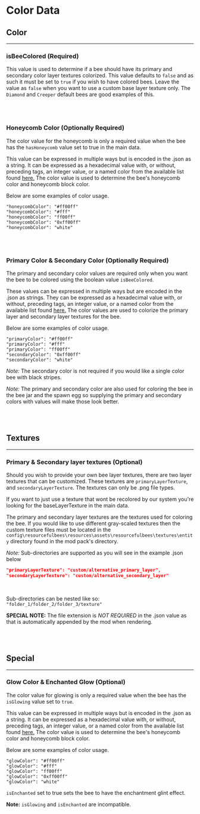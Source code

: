 # **Color Data**

## **Color**
***

### **isBeeColored** (Required)

This value is used to determine if a bee should have its primary and secondary color layer textures colorized. This value defaults to `false` and as such it must be set to `true` if you wish to have colored bees. Leave the value as `false` when you want to use a custom base layer texture only. The `Diamond` and `Creeper` default bees are good examples of this.

<br>
<br>

### **Honeycomb Color** (Optionally Required)

The color value for the honeycomb is only a required value when the bee has the `hasHoneycomb` value set to true in the main data. 

This value can be expressed in multiple ways but is encoded in the .json as a string. It can be expressed as a hexadecimal value with, or without, preceding tags, an integer value, or a named color from the available list found [here.](https://github.com/Resourceful-Bees/ResourcefulBees/wiki/Optional-Colors-Names) The color value is used to determine the bee's honeycomb color and honeycomb block color.

Below are some examples of color usage.

`"honeycombColor": "#ff00ff"` <br>
`"honeycombColor": "#fff"` <br>
`"honeycombColor": "ff00ff"` <br>
`"honeycombColor": "0xff00ff"` <br>
`"honeycombColor": "white"` <br>

<br>
<br>

### **Primary Color & Secondary Color** (Optionally Required)

The primary and secondary color values are required only when you want the bee to be colored using the boolean value `isBeeColored`. 

These values can be expressed in multiple ways but are encoded in the .json as strings. They can be expressed as a hexadecimal value with, or without, preceding tags, an integer value, or a named color from the available list found [here.](https://github.com/Resourceful-Bees/ResourcefulBees/wiki/Optional-Colors-Names) The color values are used to colorize the primary layer and secondary layer textures for the bee. 

Below are some examples of color usage.

`"primaryColor": "#ff00ff"` <br>
`"primaryColor": "#fff"` <br>
`"primaryColor": "ff00ff"` <br>
`"secondaryColor": "0xff00ff"` <br>
`"secondaryColor": "white"` <br>

*Note:* The secondary color is not required if you would like a single color bee with black stripes. 

*Note:* The primary and secondary color are also used for coloring the bee in the bee jar and the spawn egg so supplying the primary and secondary colors with values will make those look better.

<br>
<br>

## Textures
***

### **Primary & Secondary layer textures** (Optional)

Should you wish to provide your own bee layer textures, there are two layer textures that can be customized. These textures are `primaryLayerTexture`, and `secondaryLayerTexture`. The textures can only be .png file types.

If you want to just use a texture that wont be recolored by our system you're looking for the baseLayerTexture in the main data.

The primary and secondary layer textures are the textures used for coloring the bee. If you would like to use different gray-scaled textures then the custom texture files must be located in the `config\resourcefulbees\resources\assets\resourcefulbees\textures\entity` directory found in the mod pack's directory.

*Note:* Sub-directories are supported as you will see in the example .json below

```json
"primaryLayerTexture": "custom/alternative_primary_layer",
"secondaryLayerTexture": "custom/alternative_secondary_layer"
```
<br>

Sub-directories can be nested like so: `"folder_1/folder_2/folder_3/texture"`

**SPECIAL NOTE:** The file extension is *NOT REQUIRED* in the .json value as that is automatically appended by the mod when rendering. 

<br>
<br>

## Special
***

### **Glow Color & Enchanted Glow** (Optional)

The color value for glowing is only a required value when the bee has the `isGlowing` value set to `true`. 

This value can be expressed in multiple ways but is encoded in the .json as a string. It can be expressed as a hexadecimal value with, or without, preceding tags, an integer value, or a named color from the available list found [here.](https://github.com/Resourceful-Bees/ResourcefulBees/wiki/Optional-Colors-Names) The color value is used to determine the bee's honeycomb color and honeycomb block color.

Below are some examples of color usage.

`"glowColor": "#ff00ff"` <br>
`"glowColor": "#fff"` <br>
`"glowColor": "ff00ff"` <br>
`"glowColor": "0xff00ff"` <br>
`"glowColor": "white"` <br>

`isEnchanted` set to true sets the bee to have the enchantment glint effect.

**Note:** `isGlowing` and `isEnchanted` are incompatible.

<br>
<br>
<!--stackedit_data:
eyJoaXN0b3J5IjpbMTk2NzM3NzU0NCwzMjY2NDQ3NjBdfQ==
-->